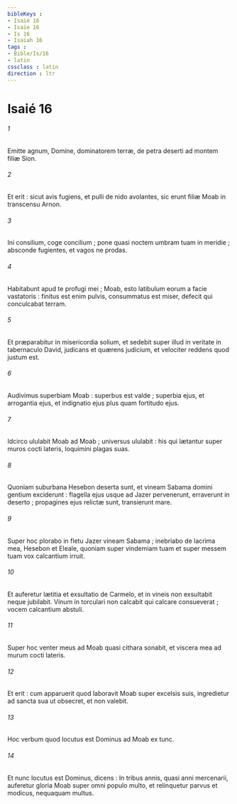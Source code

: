 ```yaml
---
bibleKeys : 
- Isaié 16
- Isaïe 16
- Is 16
- Isaiah 16
tags : 
- Bible/Is/16
- latin
cssclass : latin
direction : ltr
---
```


# Isaié 16

###### 1
Emitte agnum, Domine, dominatorem terræ, de petra deserti ad montem filiæ Sion.
###### 2
Et erit : sicut avis fugiens, et pulli de nido avolantes, sic erunt filiæ Moab in transcensu Arnon.
###### 3
Ini consilium, coge concilium ; pone quasi noctem umbram tuam in meridie ; absconde fugientes, et vagos ne prodas.
###### 4
Habitabunt apud te profugi mei ; Moab, esto latibulum eorum a facie vastatoris : finitus est enim pulvis, consummatus est miser, defecit qui conculcabat terram.
###### 5
Et præparabitur in misericordia solium, et sedebit super illud in veritate in tabernaculo David, judicans et quærens judicium, et velociter reddens quod justum est.
###### 6
Audivimus superbiam Moab : superbus est valde ; superbia ejus, et arrogantia ejus, et indignatio ejus plus quam fortitudo ejus.
###### 7
Idcirco ululabit Moab ad Moab ; universus ululabit : his qui lætantur super muros cocti lateris, loquimini plagas suas.
###### 8
Quoniam suburbana Hesebon deserta sunt, et vineam Sabama domini gentium exciderunt : flagella ejus usque ad Jazer pervenerunt, erraverunt in deserto ; propagines ejus relictæ sunt, transierunt mare.
###### 9
Super hoc plorabo in fletu Jazer vineam Sabama ; inebriabo de lacrima mea, Hesebon et Eleale, quoniam super vindemiam tuam et super messem tuam vox calcantium irruit.
###### 10
Et auferetur lætitia et exsultatio de Carmelo, et in vineis non exsultabit neque jubilabit. Vinum in torculari non calcabit qui calcare consueverat ; vocem calcantium abstuli.
###### 11
Super hoc venter meus ad Moab quasi cithara sonabit, et viscera mea ad murum cocti lateris.
###### 12
Et erit : cum apparuerit quod laboravit Moab super excelsis suis, ingredietur ad sancta sua ut obsecret, et non valebit.
###### 13
Hoc verbum quod locutus est Dominus ad Moab ex tunc.
###### 14
Et nunc locutus est Dominus, dicens : In tribus annis, quasi anni mercenarii, auferetur gloria Moab super omni populo multo, et relinquetur parvus et modicus, nequaquam multus.
